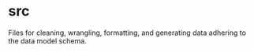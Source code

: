 # src 

Files for cleaning, wrangling, formatting, and generating data adhering to the data model schema. 